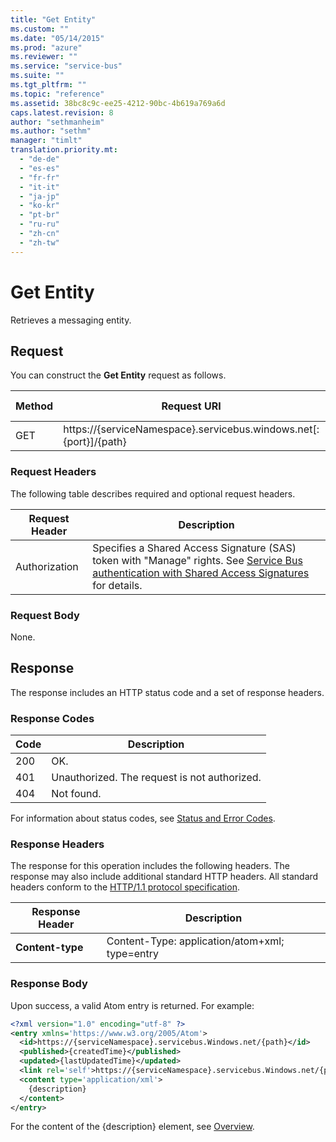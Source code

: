```yaml
---
title: "Get Entity"
ms.custom: ""
ms.date: "05/14/2015"
ms.prod: "azure"
ms.reviewer: ""
ms.service: "service-bus"
ms.suite: ""
ms.tgt_pltfrm: ""
ms.topic: "reference"
ms.assetid: 38bc8c9c-ee25-4212-90bc-4b619a769a6d
caps.latest.revision: 8
author: "sethmanheim"
ms.author: "sethm"
manager: "timlt"
translation.priority.mt: 
  - "de-de"
  - "es-es"
  - "fr-fr"
  - "it-it"
  - "ja-jp"
  - "ko-kr"
  - "pt-br"
  - "ru-ru"
  - "zh-cn"
  - "zh-tw"
---
```

# Get Entity
Retrieves a messaging entity.  
  
## Request  
 You can construct the **Get Entity** request as follows.  
  
|Method|Request URI|HTTP Version|  
|------------|-----------------|------------------|  
|GET|https://{serviceNamespace}.servicebus.windows.net[:{port}]/{path}|HTTP/1.1|  
  
### Request Headers  
 The following table describes required and optional request headers.  
  
|Request Header|Description|  
|--------------------|-----------------|  
|Authorization|Specifies a Shared Access Signature (SAS) token with "Manage" rights. See [Service Bus authentication with Shared Access Signatures](https://docs.microsoft.com/azure/service-bus-messaging/service-bus-sas) for details.|  
  
### Request Body  
 None.  
  
## Response  
 The response includes an HTTP status code and a set of response headers.  
  
### Response Codes  
  
|Code|Description|  
|----------|-----------------|  
|200|OK.|  
|401|Unauthorized. The request is not authorized.|  
|404|Not found.|  
  
 For information about status codes, see [Status and Error Codes](https://msdn.microsoft.com/library/dd179382.aspx).  
  
### Response Headers  
 The response for this operation includes the following headers. The response may also include additional standard HTTP headers. All standard headers conform to the [HTTP/1.1 protocol specification](https://go.microsoft.com/fwlink/?linkid=150478).  
  
|Response Header|Description|  
|---------------------|-----------------|  
|**Content-type**|Content-Type: application/atom+xml; type=entry|  
  
### Response Body  
 Upon success, a valid Atom entry is returned. For example:  
  
```xml  
<?xml version="1.0" encoding="utf-8" ?>  
<entry xmlns='https://www.w3.org/2005/Atom'>  
  <id>https://{serviceNamespace}.servicebus.Windows.net/{path}</id>  
  <published>{createdTime}</published>  
  <updated>{lastUpdatedTime}</updated>  
  <link rel='self'>https://{serviceNamespace}.servicebus.Windows.net/{path} </link>  
  <content type='application/xml'>  
    {description}  
  </content>  
</entry>  
```

For the content of the {description} element, see [Overview](overview.md).